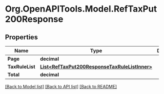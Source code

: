 # Org.OpenAPITools.Model.RefTaxPut200Response

## Properties

Name | Type | Description | Notes
------------ | ------------- | ------------- | -------------
**Page** | **decimal** |  | [optional] 
**TaxRuleList** | [**List&lt;RefTaxPut200ResponseTaxRuleListInner&gt;**](RefTaxPut200ResponseTaxRuleListInner.md) |  | [optional] 
**Total** | **decimal** |  | [optional] 

[[Back to Model list]](../README.md#documentation-for-models) [[Back to API list]](../README.md#documentation-for-api-endpoints) [[Back to README]](../README.md)

